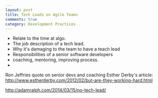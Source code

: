 ```yaml
---
layout: post
title: Tech Leads on Agile Teams 
comments: true
category: Development Practices
---
```

* Relate to the time at algo. 
* The job description of a tech lead.
* Why it's damaging to the team to have a teach lead
* Responsibilities of a senior software developers
* coaching, mentoring, improving process.
* 
Ron Jeffries quote on senior devs and coaching
Esther Derby's article:
http://www.estherderby.com/2012/02/but-are-they-working-hard.html

http://adamralph.com/2014/03/15/no-tech-lead/
